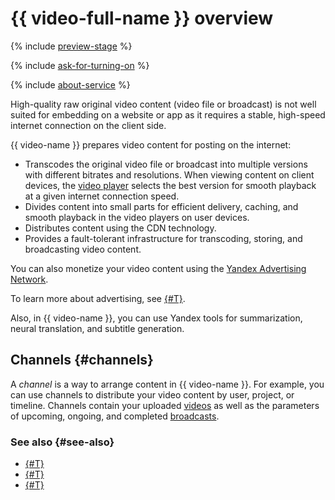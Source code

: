# {{ video-full-name }} overview

{% include [preview-stage](../../_includes/video/preview-stage.md) %}

{% include [ask-for-turning-on](../../_includes/video/ask-for-turning-on.md) %}

{% include [about-service](../../_includes/video/about-service.md) %}

High-quality raw original video content (video file or broadcast) is not well suited for embedding on a website or app as it requires a stable, high-speed internet connection on the client side.

{{ video-name }} prepares video content for posting on the internet:
* Transcodes the original video file or broadcast into multiple versions with different bitrates and resolutions. When viewing content on client devices, the [video player](player.md) selects the best version for smooth playback at a given internet connection speed.
* Divides content into small parts for efficient delivery, caching, and smooth playback in the video players on user devices.
* Distributes content using the CDN technology.
* Provides a fault-tolerant infrastructure for transcoding, storing, and broadcasting video content.

You can also monetize your video content using the [Yandex Advertising Network](https://yandex.ru/support2/partner/ru/yan-rules/video).

To learn more about advertising, see [{#T}](../operations/channels/settings.md).

Also, in {{ video-name }}, you can use Yandex tools for summarization, neural translation, and subtitle generation.

## Channels {#channels}

A _channel_ is a way to arrange content in {{ video-name }}. For example, you can use channels to distribute your video content by user, project, or timeline. Channels contain your uploaded [videos](videos.md) as well as the parameters of upcoming, ongoing, and completed [broadcasts](streams.md).

### See also {#see-also}

* [{#T}](../security/index.md)
* [{#T}](../hosting.md)
* [{#T}](../streaming.md)
